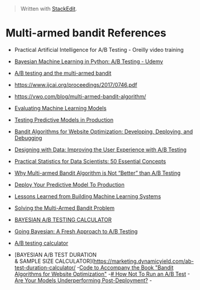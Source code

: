 > Written with [StackEdit](https://stackedit.io/).

# Multi-armed bandit References

- Practical Artificial Intelligence for A/B Testing - Oreilly video training
- [Bayesian Machine Learning in Python: A/B Testing - Udemy](https://www.udemy.com/bayesian-machine-learning-in-python-ab-testing/)
 - [A/B testing and the multi-armed bandit](http://blog.yhat.com/posts/the-beer-bandit.html)
- https://www.ijcai.org/proceedings/2017/0746.pdf
- https://vwo.com/blog/multi-armed-bandit-algorithm/
- [Evaluating Machine Learning Models](https://www.oreilly.com/data/free/files/evaluating-machine-learning-models.pdf)

- [Testing Predictive Models in Production](https://www.oracle.com/a/ocom/docs/oracle-ds-testing-predictive-models-in-production.pdf)

- [Bandit Algorithms for Website Optimization: Developing, Deploying, and Debugging](https://www.amazon.com/Bandit-Algorithms-Website-Optimization-Developing-ebook/dp/B00AM86Y0K/ref=sr_1_fkmrnull_1?crid=M9ZZ0YHOKQ9M&keywords=bandit+algorithms+for+website+optimization&qid=1553097233&s=gateway&sprefix=bandit+algorighms%2Caps%2C138&sr=8-1-fkmrnull)

- [Designing with Data: Improving the User Experience with A/B Testing](https://www.amazon.com/Designing-Data-Improving-Experience-Testing/dp/1449334830/ref=sr_1_fkmrnull_1?crid=ZGK5EQQ0BOHM&keywords=designing+with+data+improving+the+user+experience+with+a%2Fb+testing&qid=1553098613&s=gateway&sprefix=Designing+with+data%3A+impro%2Caps%2C397&sr=8-1-fkmrnull)

- [Practical Statistics for Data Scientists: 50 Essential Concepts](https://www.amazon.com/Practical-Statistics-Data-Scientists-Essential/dp/1491952962/ref=sr_1_3?keywords=statistics+for+data+science&qid=1553097277&s=gateway&sr=8-3)

- [Why Multi-armed Bandit Algorithm is Not “Better” than A/B Testing](https://vwo.com/blog/multi-armed-bandit-algorithm/)
- [Deploy Your Predictive Model To Production](https://machinelearningmastery.com/deploy-machine-learning-model-to-production/)
- [Lessons Learned from Building Machine Learning Systems](https://machinelearningmastery.com/lessons-learned-building-machine-learning-systems/)
- [Solving the Multi-Armed Bandit Problem](https://towardsdatascience.com/solving-the-multi-armed-bandit-problem-b72de40db97c)
- [BAYESIAN A/B TESTING CALCULATOR](https://marketing.dynamicyield.com/bayesian-calculator/)
- [Going Bayesian: A Fresh Approach to A/B Testing](https://www.dynamicyield.com/blog/bayesian-testing/)
- [A/B testing calculator](https://abtestguide.com/calc/)
- [BAYESIAN A/B TEST DURATION  
& SAMPLE SIZE CALCULATOR](https://marketing.dynamicyield.com/ab-test-duration-calculator/
-[Code to Accompany the Book "Bandit Algorithms for Website Optimization"]()
-[# How Not To Run an A/B Test](http://www.evanmiller.org/how-not-to-run-an-ab-test.html)
-[Are Your Models Underperforming Post-Deployment?](https://www.datascience.com/blog/model-testing-improves-model-performance)
-[]()
<!--stackedit_data:
eyJoaXN0b3J5IjpbMTc4NTE1NzA0NiwtMjA4NzkxNTA3NSwtMT
YyODI0MzM2MiwtMTQ3MTU4NDc4MSwtMTcyMjM2MjIyNywxNjA3
NzM5NTk0LDYxMDgxMzQ3MSw2MjE1MDgzMTEsLTIwODQ1ODM2OD
UsMTM0NzI3Mjg4M119
-->